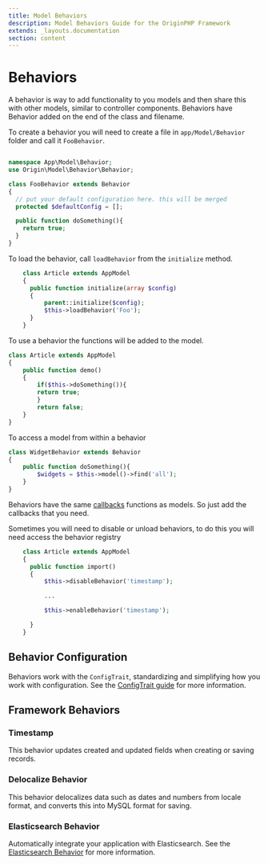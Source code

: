 ```yaml
---
title: Model Behaviors
description: Model Behaviors Guide for the OriginPHP Framework
extends: _layouts.documentation
section: content
---
```

# Behaviors

A behavior is way to add functionality to you models and then share this with other models, similar to controller components.
Behaviors have Behavior added on the end of the class and filename.

To create a behavior you will need to create a file in `app/Model/Behavior` folder and call it `FooBehavior`.

```php

namespace App\Model\Behavior;
use Origin\Model\Behavior\Behavior;

class FooBehavior extends Behavior
{
  // put your default configuration here. this will be merged
  protected $defaultConfig = [];

  public function doSomething(){
    return true;
  }
}

```

To load the behavior, call `loadBehavior` from the `initialize` method.

```php
    class Article extends AppModel
    {
      public function initialize(array $config)
      {
          parent::initialize($config);
          $this->loadBehavior('Foo');
      }
    }

```

To use a behavior the functions will be added to the model.

```php
class Article extends AppModel
{
    public function demo()
    {
        if($this->doSomething()){
        return true;
        }
        return false;
    }
}
```

To access a model from within a behavior

```php
class WidgetBehavior extends Behavior
{
    public function doSomething(){
        $widgets = $this->model()->find('all');
    }
}
```

Behaviors have the same [callbacks](/docs/model/callbacks) functions as models. So just add the callbacks that you need.

Sometimes you will need to disable or unload behaviors, to do this you will need access the behavior registry

```php
    class Article extends AppModel
    {
      public function import()
      {
          $this->disableBehavior('timestamp');

          ...

          $this->enableBehavior('timestamp');

      }
    }
```

## Behavior Configuration

Behaviors work with the `ConfigTrait`, standardizing and simplifying how you work with configuration. See the [ConfigTrait guide](/docs/config-trait) for more information.

## Framework Behaviors

### Timestamp

This behavior updates created and updated fields when creating or saving records.

### Delocalize Behavior

This behavior delocalizes data such as dates and numbers from locale format, and converts this into MySQL format for saving.

### Elasticsearch Behavior

Automatically integrate your application with Elasticsearch. See the [Elasticsearch Behavior](/docs/model/elasticsearch-behavior) for more information.